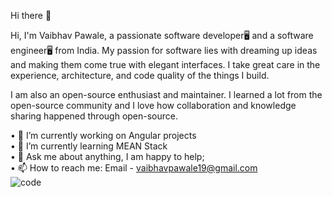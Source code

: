 Hi there 👋

Hi, I'm Vaibhav Pawale, a passionate software developer🖥️ and a software engineer🖥️ from India. My passion for software lies with dreaming up ideas and making them come true with elegant interfaces. I take great care in the experience, architecture, and code quality of the things I build.

I am also an open-source enthusiast and maintainer. I learned a lot from the open-source community and I love how collaboration and knowledge sharing happened through open-source.


•	🔭 I’m currently working on Angular projects<br>
•	🌱 I’m currently learning MEAN Stack<br>
•	💬 Ask me about anything, I am happy to help;<br>
•	📫 How to reach me: Email - vaibhavpawale19@gmail.com<br>
![code](https://user-images.githubusercontent.com/43311972/115019993-8dda8e00-9ed7-11eb-9957-bcd46709cf52.gif)

